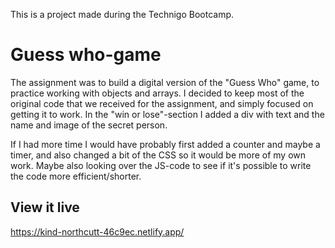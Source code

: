 This is a project made during the Technigo Bootcamp. 

# Guess who-game
The assignment was to build a digital version of the "Guess Who" game, to practice working with objects and arrays. I decided to keep most of the original code that we received for the assignment, and simply focused on getting it to work. In the "win or lose"-section I added a div with text and the name and image of the secret person.  

If I had more time I would have probably first added a counter and maybe a timer, and also changed a bit of the CSS so it would be more of my own work. Maybe also looking over the JS-code to see if it's possible to write the code more efficient/shorter. 

## View it live
https://kind-northcutt-46c9ec.netlify.app/

